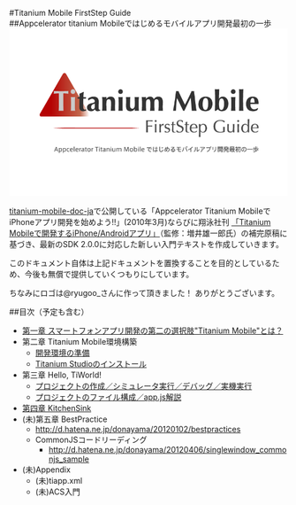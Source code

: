 #Titanium Mobile FirstStep Guide  
##Appcelerator titanium Mobileではじめるモバイルアプリ開発最初の一歩
<img src="https://github.com/donayama/TiNote/raw/master/FirstStepGuide/cover.png" />

[titanium-mobile-doc-ja](http://code.google.com/p/titanium-mobile-doc-ja/)で公開している「Appcelerator Titanium MobileでiPhoneアプリ開発を始めよう!!」(2010年3月)ならびに翔泳社刊 [「Titanium Mobileで開発するiPhone/Androidアプリ」](http://amzn.to/jwSK4K )（監修：増井雄一郎氏）の補完原稿に基づき、最新のSDK 2.0.0に対応した新しい入門テキストを作成していきます。

このドキュメント自体は上記ドキュメントを置換することを目的としているため、今後も無償で提供していくつもりにしています。

ちなみにロゴは@ryugoo_さんに作って頂きました！ ありがとうございます。

##目次（予定も含む）

- [第一章 スマートフォンアプリ開発の第二の選択肢"Titanium Mobile"とは？](section01.md)
- 第二章 Titanium Mobile環境構築
    - [開発環境の準備](section02_1.md)
    - [Titanium Studioのインストール](section02_2.md)
- 第三章 Hello, TiWorld!
    - [プロジェクトの作成／シミュレータ実行／デバッグ／実機実行](section03_1.md)
    - [プロジェクトのファイル構成／app.js解説](section03_2.md)
- [第四章 KitchenSink](section04.md)
- (未)第五章 BestPractice
    - http://d.hatena.ne.jp/donayama/20120102/bestpractices
    - CommonJSコードリーディング
        - http://d.hatena.ne.jp/donayama/20120406/singlewindow_commonjs_sample
- (未)Appendix
    - (未)tiapp.xml
    - (未)ACS入門
